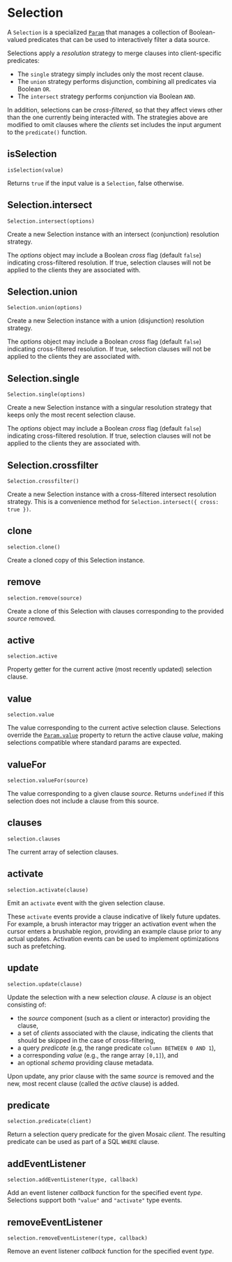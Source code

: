 # Selection

A `Selection` is a specialized [`Param`](./param) that manages a collection of Boolean-valued predicates that can be used to interactively filter a data source.

Selections apply a _resolution_ strategy to merge clauses into client-specific predicates:

- The `single` strategy simply includes only the most recent clause.
- The `union` strategy performs disjunction, combining all predicates via Boolean `OR`.
- The `intersect` strategy performs conjunction via Boolean `AND`.

In addition, selections can be _cross-filtered_, so that they affect views other than the one currently being interacted with.
The strategies above are modified to omit clauses where the _clients_ set includes the input argument to the `predicate()` function.

## isSelection

`isSelection(value)`

Returns `true` if the input value is a `Selection`, false otherwise.

## Selection.intersect

`Selection.intersect(options)`

Create a new Selection instance with an intersect (conjunction) resolution strategy.

The _options_ object may include a Boolean _cross_ flag (default `false`) indicating cross-filtered resolution. If true, selection clauses will not be applied to the clients they are associated with.

## Selection.union

`Selection.union(options)`

Create a new Selection instance with a union (disjunction) resolution strategy.

The _options_ object may include a Boolean _cross_ flag (default `false`) indicating cross-filtered resolution. If true, selection clauses will not be applied to the clients they are associated with.

## Selection.single

`Selection.single(options)`

Create a new Selection instance with a singular resolution strategy that keeps only the most recent selection clause.

The _options_ object may include a Boolean _cross_ flag (default `false`) indicating cross-filtered resolution. If true, selection clauses will not be applied to the clients they are associated with.

## Selection.crossfilter

`Selection.crossfilter()`

Create a new Selection instance with a cross-filtered intersect resolution strategy.
This is a convenience method for `Selection.intersect({ cross: true })`.

## clone

`selection.clone()`

Create a cloned copy of this Selection instance.

## remove

`selection.remove(source)`

Create a clone of this Selection with clauses corresponding to the provided _source_ removed.

## active

`selection.active`

Property getter for the current active (most recently updated) selection clause.

## value

`selection.value`

The value corresponding to the current active selection clause.
Selections override the [`Param.value`](./param#value) property to return the active clause _value_, making selections compatible where standard params are expected.

## valueFor

`selection.valueFor(source)`

The value corresponding to a given clause _source_.
Returns `undefined` if this selection does not include a clause from this source.

## clauses

`selection.clauses`

The current array of selection clauses.

## activate

`selection.activate(clause)`

Emit an `activate` event with the given selection clause.

These `activate` events provide a clause indicative of likely future updates.
For example, a brush interactor may trigger an activation event when the cursor enters a brushable region, providing an example clause prior to any actual updates.
Activation events can be used to implement optimizations such as prefetching.

## update

`selection.update(clause)`

Update the selection with a new selection _clause_. A _clause_ is an object consisting of:

- the _source_ component (such as a client or interactor) providing the clause,
- a set of _clients_ associated with the clause, indicating the clients that should be skipped in the case of cross-filtering,
- a query _predicate_ (e.g, the range predicate `column BETWEEN 0 AND 1`),
- a corresponding _value_ (e.g., the range array `[0,1]`), and
- an optional _schema_ providing clause metadata.

Upon update, any prior clause with the same _source_ is removed and the new, most recent clause (called the _active_ clause) is added.

## predicate

`selection.predicate(client)`

Return a selection query predicate for the given Mosaic _client_.
The resulting predicate can be used as part of a SQL `WHERE` clause.

## addEventListener

`selection.addEventListener(type, callback)`

Add an event listener _callback_ function for the specified event _type_.
Selections support both `"value"` and `"activate"` type events.

## removeEventListener

`selection.removeEventListener(type, callback)`

Remove an event listener _callback_ function for the specified event _type_.
